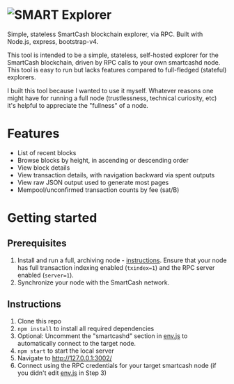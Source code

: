 # ![SMART Explorer](https://smartcash.cc/wp-content/uploads/2017/11/smartcash_thin_txt_s-300x135.png)

Simple, stateless SmartCash blockchain explorer, via RPC. Built with Node.js, express, bootstrap-v4.

This tool is intended to be a simple, stateless, self-hosted explorer for the SmartCash blockchain, driven by RPC calls to your own smartcashd node. This tool is easy to run but lacks features compared to full-fledged (stateful) explorers.

I built this tool because I wanted to use it myself. Whatever reasons one might have for running a full node (trustlessness, technical curiosity, etc) it's helpful to appreciate the "fullness" of a node.

# Features

* List of recent blocks
* Browse blocks by height, in ascending or descending order
* View block details
* View transaction details, with navigation backward via spent outputs
* View raw JSON output used to generate most pages
* Mempool/unconfirmed transaction counts by fee (sat/B)

# Getting started

## Prerequisites

1. Install and run a full, archiving node - [instructions](https://smartcash.cc/wallets). Ensure that your node has full transaction indexing enabled (`txindex=1`) and the RPC server enabled (`server=1`).
2. Synchronize your node with the SmartCash network.

## Instructions

1. Clone this repo
2. `npm install` to install all required dependencies
3. Optional: Uncomment the "smartcashd" section in [env.js](app/env.js) to automatically connect to the target node.
4. `npm start` to start the local server
5. Navigate to http://127.0.0.1:3002/
6. Connect using the RPC credentials for your target smartcash node (if you didn't edit [env.js](app/env.js) in Step 3)

